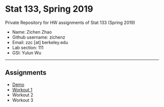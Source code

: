 # Stat 133, Spring 2019

Private Repository for HW assignments of Stat 133 (Spring 2019)

- Name: Zichen Zhao
- Github username: zichenz
- Email: zzc [at] berkeley.edu
- Lab section: 111
- GSI: Yulun Wu

-----

## Assignments

- [Demo](demo)
- [Workout 1](workout1)
- Workout 2
- Workout 3


